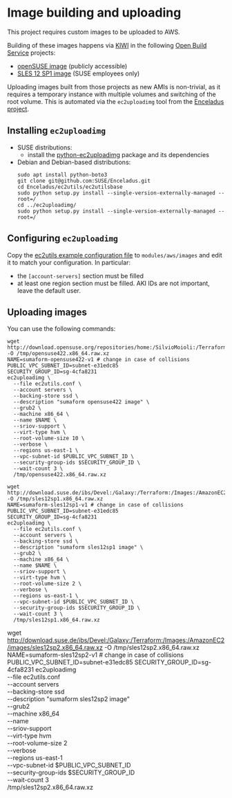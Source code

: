 # Image building and uploading

This project requires custom images to be uploaded to AWS.

Building of these images happens via [KIWI](https://github.com/SUSE/kiwi) in the following [Open Build Service](http://openbuildservice.org/) projects:

 * [openSUSE image](https://build.opensuse.org/package/show/home:SilvioMoioli:Terraform:Images:AmazonEC2/opensuse422) (publicly accessible)
 * [SLES 12 SP1 image](https://build.suse.de/package/show/Devel:Galaxy:Terraform:Images:AmazonEC2/sles12sp1) (SUSE employees only)

Uploading images built from those projects as new AMIs is non-trivial, as it requires a temporary instance with multiple volumes and switching of the root volume. This is automated via the `ec2uploadimg` tool from the [Enceladus project](https://github.com/SUSE/Enceladus).

## Installing `ec2uploadimg`

 - SUSE distributions:
   - install the [python-ec2uploadimg](https://software.opensuse.org/package/python-ec2uploadimg?search_term=python-ec2uploadimg) package and its dependencies
 - Debian and Debian-based distributions:
   ```
   sudo apt install python-boto3
   git clone git@github.com:SUSE/Enceladus.git
   cd Enceladus/ec2utils/ec2utilsbase
   sudo python setup.py install --single-version-externally-managed --root=/
   cd ../ec2uploadimg/
   sudo python setup.py install --single-version-externally-managed --root=/
   ```

## Configuring `ec2uploadimg`

Copy the [ec2utils example configuration file](https://raw.githubusercontent.com/SUSE/Enceladus/master/ec2utils/ec2utils.conf.example) to `modules/aws/images` and edit it to match your configuration. In particular:

 - the `[account-servers]` section must be filled
 - at least one region section must be filled. AKI IDs are not important, leave the default user.

## Uploading images

You can use the following commands:

```
wget http://download.opensuse.org/repositories/home:/SilvioMoioli:/Terraform:/Images:/AmazonEC2/images/opensuse422.x86_64.raw.xz -O /tmp/opensuse422.x86_64.raw.xz
NAME=sumaform-opensuse422-v1 # change in case of collisions
PUBLIC_VPC_SUBNET_ID=subnet-e31edc85
SECURITY_GROUP_ID=sg-4cfa8231
ec2uploadimg \
  --file ec2utils.conf \
  --account servers \
  --backing-store ssd \
  --description "sumaform opensuse422 image" \
  --grub2 \
  --machine x86_64 \
  --name $NAME \
  --sriov-support \
  --virt-type hvm \
  --root-volume-size 10 \
  --verbose \
  --regions us-east-1 \
  --vpc-subnet-id $PUBLIC_VPC_SUBNET_ID \
  --security-group-ids $SECURITY_GROUP_ID \
  --wait-count 3 \
  /tmp/opensuse422.x86_64.raw.xz

wget http://download.suse.de/ibs/Devel:/Galaxy:/Terraform:/Images:/AmazonEC2/images/sles12sp1.x86_64.raw.xz -O /tmp/sles12sp1.x86_64.raw.xz
NAME=sumaform-sles12sp1-v1 # change in case of collisions
PUBLIC_VPC_SUBNET_ID=subnet-e31edc85
SECURITY_GROUP_ID=sg-4cfa8231
ec2uploadimg \
  --file ec2utils.conf \
  --account servers \
  --backing-store ssd \
  --description "sumaform sles12sp1 image" \
  --grub2 \
  --machine x86_64 \
  --name $NAME \
  --sriov-support \
  --virt-type hvm \
  --root-volume-size 2 \
  --verbose \
  --regions us-east-1 \
  --vpc-subnet-id $PUBLIC_VPC_SUBNET_ID \
  --security-group-ids $SECURITY_GROUP_ID \
  --wait-count 3 \
  /tmp/sles12sp1.x86_64.raw.xz
```

wget http://download.suse.de/ibs/Devel:/Galaxy:/Terraform:/Images:/AmazonEC2/images/sles12sp2.x86_64.raw.xz -O /tmp/sles12sp2.x86_64.raw.xz
NAME=sumaform-sles12sp2-v1 # change in case of collisions
PUBLIC_VPC_SUBNET_ID=subnet-e31edc85
SECURITY_GROUP_ID=sg-4cfa8231
ec2uploadimg \
  --file ec2utils.conf \
  --account servers \
  --backing-store ssd \
  --description "sumaform sles12sp2 image" \
  --grub2 \
  --machine x86_64 \
  --name <NAME> \
  --sriov-support \
  --virt-type hvm \
  --root-volume-size 2 \
  --verbose \
  --regions us-east-1 \
  --vpc-subnet-id $PUBLIC_VPC_SUBNET_ID \
  --security-group-ids $SECURITY_GROUP_ID \
  --wait-count 3 \
  /tmp/sles12sp2.x86_64.raw.xz
```
